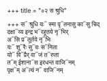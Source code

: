 +++
title = "०२ स श्रुधि"

+++
स᳓ श्रुधि यः᳓ स्मा पृ᳓तनासु का᳓सु चिद्  
दक्षा᳓य्य इन्द्र भ᳓रहूतये नृ᳓भिर्  
अ᳓सि प्र᳓तूर्तये नृ᳓भिः  
यः᳓ शू᳓रैः सु᳓वः स᳓निता  
यो᳓ वि᳓प्रैर् वा᳓जं त᳓रुता  
त᳓म् ईशाना᳓स इरधन्त वाजि᳓नम्  
पृक्ष᳓म् अ᳓त्यं न᳓ वाजि᳓नम्